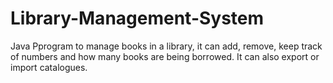 # Library-Management-System
Java Pprogram to manage books in a library, it can add, remove, keep track of numbers and how many books are being borrowed. It can also export or import catalogues.
